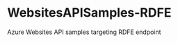 WebsitesAPISamples-RDFE
=======================

Azure Websites API samples targeting RDFE endpoint
